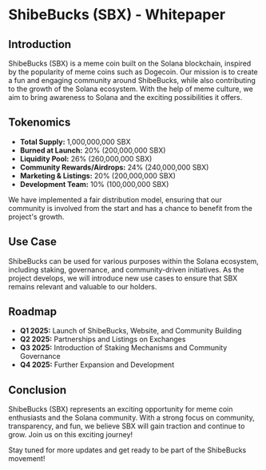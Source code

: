 # ShibeBucks (SBX) - Whitepaper

## Introduction

ShibeBucks (SBX) is a meme coin built on the Solana blockchain, inspired by the popularity of meme coins such as Dogecoin. Our mission is to create a fun and engaging community around ShibeBucks, while also contributing to the growth of the Solana ecosystem. With the help of meme culture, we aim to bring awareness to Solana and the exciting possibilities it offers.

## Tokenomics

- **Total Supply:** 1,000,000,000 SBX
- **Burned at Launch:** 20% (200,000,000 SBX)
- **Liquidity Pool:** 26% (260,000,000 SBX)
- **Community Rewards/Airdrops:** 24% (240,000,000 SBX)
- **Marketing & Listings:** 20% (200,000,000 SBX)
- **Development Team:** 10% (100,000,000 SBX)

We have implemented a fair distribution model, ensuring that our community is involved from the start and has a chance to benefit from the project's growth.

## Use Case

ShibeBucks can be used for various purposes within the Solana ecosystem, including staking, governance, and community-driven initiatives. As the project develops, we will introduce new use cases to ensure that SBX remains relevant and valuable to our holders.

## Roadmap

- **Q1 2025:** Launch of ShibeBucks, Website, and Community Building
- **Q2 2025:** Partnerships and Listings on Exchanges
- **Q3 2025:** Introduction of Staking Mechanisms and Community Governance
- **Q4 2025:** Further Expansion and Development

## Conclusion

ShibeBucks (SBX) represents an exciting opportunity for meme coin enthusiasts and the Solana community. With a strong focus on community, transparency, and fun, we believe SBX will gain traction and continue to grow. Join us on this exciting journey!

Stay tuned for more updates and get ready to be part of the ShibeBucks movement!
